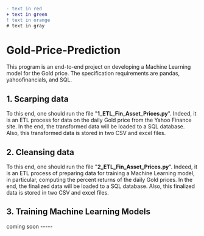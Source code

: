 ```diff
- text in red
+ text in green
! text in orange
# text in gray
```
# Gold-Price-Prediction

This program is an end-to-end project on developing a Machine Learning model for the Gold price. The specification requirements are pandas, yahoofinancials, and SQL.

## 1. Scarping data

To this end, one should run the file "**1_ETL_Fin_Asset_Prices.py**". Indeed, it is an ETL process for data on the daily Gold price from the Yahoo Finance site. In the end, the transformed data will be loaded to a SQL database. Also, this transformed data is stored in two CSV and excel files.

## 2. Cleansing data

To this end, one should run the file "**2_ETL_Fin_Asset_Prices.py**". Indeed, it is an ETL process of preparing data for training a Machine Learning model, in particular, computing the percent returns of the daily Gold prices. In the end, the finalized data will be loaded to a SQL database. Also, this finalized data is stored in two CSV and excel files.

## 3. Training Machine Learning Models

coming soon -----
